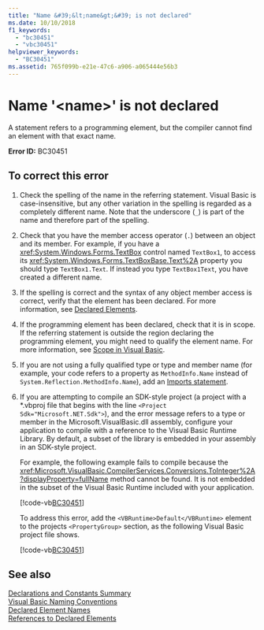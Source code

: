 ```yaml
---
title: "Name &#39;&lt;name&gt;&#39; is not declared"
ms.date: 10/10/2018
f1_keywords: 
  - "bc30451"
  - "vbc30451"
helpviewer_keywords: 
  - "BC30451"
ms.assetid: 765f099b-e21e-47c6-a906-a065444e56b3
---
```

# Name &#39;&lt;name&gt;&#39; is not declared
A statement refers to a programming element, but the compiler cannot find an element with that exact name.  
  
 **Error ID:** BC30451  
  
## To correct this error  
  
1. Check the spelling of the name in the referring statement. Visual Basic is case-insensitive, but any other variation in the spelling is regarded as a completely different name. Note that the underscore (`_`) is part of the name and therefore part of the spelling.  
  
2. Check that you have the member access operator (`.`) between an object and its member. For example, if you have a <xref:System.Windows.Forms.TextBox> control named `TextBox1`, to access its <xref:System.Windows.Forms.TextBoxBase.Text%2A> property you should type `TextBox1.Text`. If instead you type `TextBox1Text`, you have created a different name.  
  
3. If the spelling is correct and the syntax of any object member access is correct, verify that the element has been declared. For more information, see [Declared Elements](../../programming-guide/language-features/declared-elements/index.md).  
  
4. If the programming element has been declared, check that it is in scope. If the referring statement is outside the region declaring the programming element, you might need to qualify the element name. For more information, see [Scope in Visual Basic](../../programming-guide/language-features/declared-elements/scope.md).  

5. If you are not using a fully qualified type or type and member name (for example, your code refers to a property as `MethodInfo.Name` instead of `System.Reflection.MethodInfo.Name`), add an [Imports statement](../statements/imports-statement-net-namespace-and-type.md).

6. If you are attempting to compile an SDK-style project (a project with a \*.vbproj file that begins with the line `<Project Sdk="Microsoft.NET.Sdk">`), and the error message refers to a type or member in the Microsoft.VisualBasic.dll assembly, configure your application to compile with a reference to the Visual Basic Runtime Library. By default, a subset of the library is embedded in your assembly in an SDK-style project.

   For example, the following example fails to compile because the <xref:Microsoft.VisualBasic.CompilerServices.Conversions.ToInteger%2A?displayProperty=fullName> method cannot be found. It is not embedded in the subset of the Visual Basic Runtime included with your application.  

   [!code-vb[BC30451](~/samples/snippets/visualbasic/language-reference/error-messages/bc30451/program1.vb)]

   To address this error, add the `<VBRuntime>Default</VBRuntime>` element to the projects `<PropertyGroup>` section, as the following Visual Basic project file shows.

   [!code-vb[BC30451](~/samples/snippets/visualbasic/language-reference/error-messages/bc30451/vbruntime.vbproj?highlight=6)]

## See also  

[Declarations and Constants Summary](../../../visual-basic/language-reference/keywords/declarations-and-constants-summary.md)  
 [Visual Basic Naming Conventions](../../../visual-basic/programming-guide/program-structure/naming-conventions.md)  
 [Declared Element Names](../../../visual-basic/programming-guide/language-features/declared-elements/declared-element-names.md)  
 [References to Declared Elements](../../../visual-basic/programming-guide/language-features/declared-elements/references-to-declared-elements.md)
